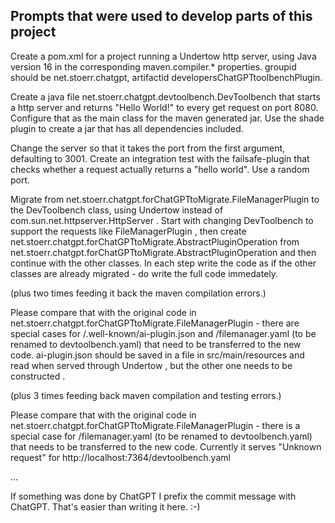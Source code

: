 ## Prompts that were used to develop parts of this project

Create a pom.xml for a project running a Undertow http server, using Java version 16 in the corresponding
maven.compiler.* properties.
groupid should be net.stoerr.chatgpt, artifactid developersChatGPTtoolbenchPlugin.

Create a java file net.stoerr.chatgpt.devtoolbench.DevToolbench that starts a http server and returns "Hello World!" to
every get request on port 8080.
Configure that as the main class for the maven generated jar.
Use the shade plugin to create a jar that has all dependencies included.

Change the server so that it takes the port from the first argument, defaulting to 3001.
Create an integration test with the failsafe-plugin that checks whether a request actually returns a "hello world". Use
a random port.

Migrate from net.stoerr.chatgpt.forChatGPTtoMigrate.FileManagerPlugin to the DevToolbench class, using Undertow instead
of com.sun.net.httpserver.HttpServer . Start with changing DevToolbench to support the requests like FileManagerPlugin ,
then create net.stoerr.chatgpt.forChatGPTtoMigrate.AbstractPluginOperation from
net.stoerr.chatgpt.forChatGPTtoMigrate.AbstractPluginOperation and then continue with the other classes. In each step
write the code as if the other classes are already migrated - do write the full code immedately.

(plus two times feeding it back the maven compilation errors.)

Please compare that with the original code in net.stoerr.chatgpt.forChatGPTtoMigrate.FileManagerPlugin - there are
special cases for /.well-known/ai-plugin.json and /filemanager.yaml (to be renamed to devtoolbench.yaml) that need to be
transferred to the new code. ai-plugin.json should be saved in a file in src/main/resources and read when served through
Undertow , but the other one needs to be constructed .

(plus 3 times feeding back maven compilation and testing errors.)

Please compare that with the original code in net.stoerr.chatgpt.forChatGPTtoMigrate.FileManagerPlugin - there is a
special case for /filemanager.yaml (to be renamed to devtoolbench.yaml) that needs to be
transferred to the new code. Currently it serves "Unknown request" for http://localhost:7364/devtoolbench.yaml

...

If something was done by ChatGPT I prefix the commit message with ChatGPT. That's easier than writing it here. :-)
